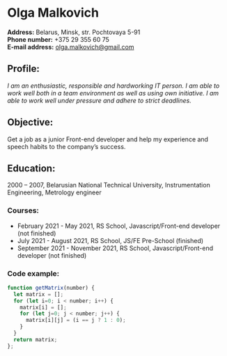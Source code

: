 # Olga Malkovich  

**Address:** Belarus, Minsk, str. Pochtovaya 5-91  
**Phone number:** +375 29 355 60 75  
**E-mail address:** olga.malkovich@gmail.com

## Profile:
_I am an enthusiastic, responsible and hardworking IT person. I am able to work well both in a team environment as well as using own initiative. I am able to work well under pressure and adhere to strict deadlines._

## Objective:
Get a job as a junior Front-end developer and help my experience and speech habits to the company’s success.

## Education:
2000 – 2007, Belarusian National Technical University, Instrumentation Engineering, Metrology engineer

### Courses:
* February 2021 - May 2021, RS School, Javascript/Front-end developer (not finished)
* July 2021 - August 2021, RS School, JS/FE Pre-School (finished)
* September 2021 - November 2021, RS School, Javascript/Front-end developer (not finished)

### Code example:

```javascript
function getMatrix(number) {
  let matrix = [];
  for (let i=0; i < number; i++) {
    matrix[i] = [];
    for (let j=0; j < number; j++) {
      matrix[i][j] = (i == j ? 1 : 0);
    }
  }
  return matrix;
};
```
